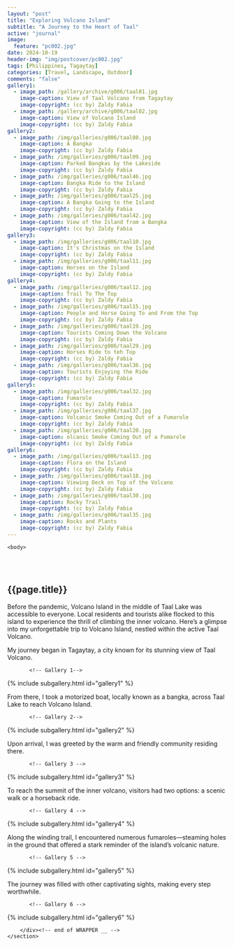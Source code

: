 ```yaml
---
layout: "post"
title: "Exploring Volcano Island"
subtitle: "A Journey to the Heart of Taal"
active: "journal"
image:
  feature: "pc002.jpg"
date: 2024-10-19
header-img: "img/postcover/pc002.jpg"
tags: [Philippines, Tagaytay]
categories: [Travel, Landscape, Outdoor]
comments: "false"
gallery1: 
  - image_path: /gallery/archive/g006/taal01.jpg
    image-caption: View of Taal Volcano from Tagaytay 
    image-copyright: (cc by) Zaldy Fabia
  - image_path: /gallery/archive/g006/taal02.jpg
    image-caption: View of Volcano Island 
    image-copyright: (cc by) Zaldy Fabia
gallery2:
  - image_path: /img/galleries/g006/taal08.jpg
    image-caption: A Bangka
    image-copyright: (cc by) Zaldy Fabia
  - image_path: /img/galleries/g006/taal09.jpg
    image-caption: Parked Bangkas by the Lakeside 
    image-copyright: (cc by) Zaldy Fabia
  - image_path: /img/galleries/g006/taal46.jpg
    image-caption: Bangka Ride to the Island
    image-copyright: (cc by) Zaldy Fabia
  - image_path: /img/galleries/g006/taal25.jpg
    image-caption: A Bangka Going to the Island
    image-copyright: (cc by) Zaldy Fabia
  - image_path: /img/galleries/g006/taal42.jpg
    image-caption: View of the Island from a Bangka
    image-copyright: (cc by) Zaldy Fabia
gallery3: 
  - image_path: /img/galleries/g006/taal10.jpg
    image-caption: It's Christmas on the Island
    image-copyright: (cc by) Zaldy Fabia
  - image_path: /img/galleries/g006/taal11.jpg
    image-caption: Horses on the Island
    image-copyright: (cc by) Zaldy Fabia
gallery4:
  - image_path: /img/galleries/g006/taal12.jpg
    image-caption: Trail To The Top
    image-copyright: (cc by) Zaldy Fabia
  - image_path: /img/galleries/g006/taal15.jpg
    image-caption: People and Horse Going To and From the Top
    image-copyright: (cc by) Zaldy Fabia
  - image_path: /img/galleries/g006/taal19.jpg
    image-caption: Tourists Coming Down the Volcano
    image-copyright: (cc by) Zaldy Fabia
  - image_path: /img/galleries/g006/taal29.jpg
    image-caption: Horses Ride to teh Top
    image-copyright: (cc by) Zaldy Fabia
  - image_path: /img/galleries/g006/taal36.jpg
    image-caption: Tourists Enjoying the Ride
    image-copyright: (cc by) Zaldy Fabia
gallery5:
  - image_path: /img/galleries/g006/taal32.jpg
    image-caption: Fumarole
    image-copyright: (cc by) Zaldy Fabia
  - image_path: /img/galleries/g006/taal37.jpg
    image-caption: Volcanic Smoke Coming Out of a Fumarole
    image-copyright: (cc by) Zaldy Fabia
  - image_path: /img/galleries/g006/taal20.jpg
    image-caption: olcanic Smoke Coming Out of a Fumarole
    image-copyright: (cc by) Zaldy Fabia
gallery6:
  - image_path: /img/galleries/g006/taal13.jpg
    image-caption: Flora on the Island
    image-copyright: (cc by) Zaldy Fabia
  - image_path: /img/galleries/g006/taal18.jpg
    image-caption: Viewing Deck on Top of the Volcano
    image-copyright: (cc by) Zaldy Fabia
  - image_path: /img/galleries/g006/taal30.jpg
    image-caption: Rocky Trail
    image-copyright: (cc by) Zaldy Fabia
  - image_path: /img/galleries/g006/taal35.jpg
    image-caption: Rocks and Plants
    image-copyright: (cc by) Zaldy Fabia
---
```



<html class="no-js" lang="en">
<head>
	<meta content="charset=utf-8">
</head>

    <body>

<section id="content" role="main">
		<div class="wrapper">
	<br><br>
			<h2>{{page.title}}</h2>




<p> Before the pandemic, Volcano Island in the middle of Taal Lake was accessible to everyone. Local residents and tourists alike flocked to this island to experience the thrill of climbing the inner volcano. Here’s a glimpse into my unforgettable trip to Volcano Island, nestled within the active Taal Volcano. </p>

<p> My journey began in Tagaytay, a city known for its stunning view of Taal Volcano. </p>

           <!-- Gallery 1-->
			
{% include subgallery.html id="gallery1" %}

<!-- end of GALLERY 1 -->

<p> From there, I took a motorized boat, locally known as a bangka, across Taal Lake to reach Volcano Island.</p>

           <!-- Gallery 2-->
			
{% include subgallery.html id="gallery2" %}

<!-- end of GALLERY 2 -->

<p> Upon arrival, I was greeted by the warm and friendly community residing there.</p>

           <!-- Gallery 3 -->
			
{% include subgallery.html id="gallery3" %}

<!-- end of GALLERY 3 -->

<p> To reach the summit of the inner volcano, visitors had two options: a scenic walk or a horseback ride.</p>

           <!-- Gallery 4 -->
			
{% include subgallery.html id="gallery4" %}

<!-- end of GALLERY 4 -->

<p>Along the winding trail, I encountered numerous fumaroles—steaming holes in the ground that offered a stark reminder of the island’s volcanic nature.</p>

           <!-- Gallery 5 -->
			
{% include subgallery.html id="gallery5" %}

<!-- end of GALLERY 5 -->

<p> The journey was filled with other captivating sights, making every step worthwhile.</p>

           <!-- Gallery 6 -->
			
{% include subgallery.html id="gallery6" %}

<!-- end of GALLERY 5 -->

		</div><!-- end of WRAPPER __ -->
	</section>
